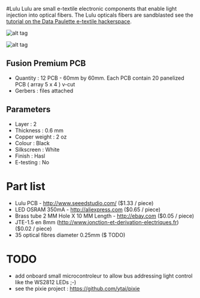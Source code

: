#Lulu
Lulu are small e-textile electronic components that enable light injection into optical fibers.
The Lulu opticals fibers are sandblasted see the [tutorial on the Data Paulette e-textile hackerspace](http://wiki.datapaulette.org/doku.php/atelier/documentation/materiautheque/materiaux/electronique_textile/actionneurs_textiles/fibres_optiques).

![alt tag](https://farm2.staticflickr.com/1484/25915301344_d6258fcb50_z_d.jpg)

![alt tag](https://farm8.staticflickr.com/7402/27630202536_b89a30ebea_z_d.jpg)

## Fusion Premium PCB
- Quantity : 12 PCB - 60mm by 60mm. Each PCB contain 20 panelized PCB ( array 5 x 4 ) v-cut
- Gerbers : files attached

## Parameters
- Layer : 2
- Thickness : 0.6 mm
- Copper weight : 2 oz
- Colour : Black
- Silkscreen : White
- Finish : Hasl
- E-testing : No

# Part list
- Lulu PCB  - http://www.seeedstudio.com/ ($1.33 / piece)
- LED OSRAM 350mA - http://aliexpress.com ($0.65 / piece)
- Brass tube 2 MM Hole X 10 MM Length - http://ebay.com  ($0.05 / piece)
- JTE-1.5 en 8mm (http://www.jonction-et-derivation-electriques.fr) ($0.02 / piece)
- 35 optical fibres diameter 0.25mm ($ TODO)

# TODO
- add onboard small microcontroleur to allow bus addressing light control like the WS2812 LEDs ;-)
 - see the pixie project : https://github.com/ytai/pixie
